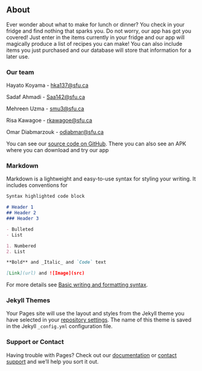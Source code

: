 ## About

Ever wonder about what to make for lunch or dinner? You check in your fridge and find nothing that sparks you. Do not worry, our app has got you covered! Just enter in the items currently in your fridge and our app will magically produce a list of recipes you can make! You can also include items you just purchased and our database will store that information for a later use. 

### Our team

Hayato Koyama - hka137@sfu.ca

Sadaf Ahmadi - Saa142@sfu.ca 

Mehreen Uzma - smu3@sfu.ca 

Risa Kawagoe - rkawagoe@sfu.ca 

Omar Diabmarzouk - odiabmar@sfu.ca

You can see our [source code on GitHub](https://github.com/diabmarzouk/AlwaysHungry).
There you can also see an APK where you can download and try our app

### Markdown

Markdown is a lightweight and easy-to-use syntax for styling your writing. It includes conventions for

```markdown
Syntax highlighted code block

# Header 1
## Header 2
### Header 3

- Bulleted
- List

1. Numbered
2. List

**Bold** and _Italic_ and `Code` text

[Link](url) and ![Image](src)
```

For more details see [Basic writing and formatting syntax](https://docs.github.com/en/github/writing-on-github/getting-started-with-writing-and-formatting-on-github/basic-writing-and-formatting-syntax).

### Jekyll Themes

Your Pages site will use the layout and styles from the Jekyll theme you have selected in your [repository settings](https://github.com/diabmarzouk/AlwaysHungry.github.io/settings/pages). The name of this theme is saved in the Jekyll `_config.yml` configuration file.

### Support or Contact

Having trouble with Pages? Check out our [documentation](https://docs.github.com/categories/github-pages-basics/) or [contact support](https://support.github.com/contact) and we’ll help you sort it out.
